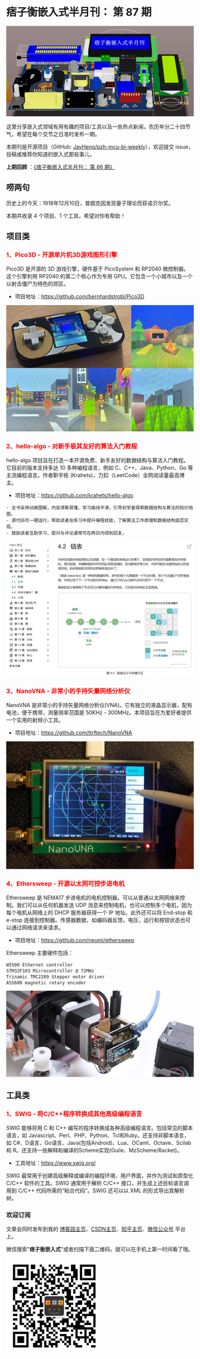 # 痞子衡嵌入式半月刊： 第 87 期

![](https://raw.githubusercontent.com/JayHeng/pzh-mcu-bi-weekly/master/pics/pzh_mcu_bi_weekly.PNG)

这里分享嵌入式领域有用有趣的项目/工具以及一些热点新闻，农历年分二十四节气，希望在每个交节之日准时发布一期。

本期刊是开源项目（GitHub: [JayHeng/pzh-mcu-bi-weekly](https://github.com/JayHeng/pzh-mcu-bi-weekly)），欢迎提交 issue，投稿或推荐你知道的嵌入式那些事儿。

**上期回顾** ：[《痞子衡嵌入式半月刊： 第 86 期》](https://www.cnblogs.com/henjay724/p/17872180.html)

## 唠两句

历史上的今天：1918年12月10日，普朗克因发现量子理论而获诺贝尔奖。

本期共收录 4 个项目、1 个工具，希望对你有帮助！

## 项目类

### <font color="red">1、Pico3D - 开源单片机3D游戏图形引擎</font>

Pico3D 是开源的 3D 游戏引擎，硬件基于 PicoSystem 和 RP2040 微控制器。这个引擎利用 RP2040 的第二个核心作为专用 GPU。它包含一个小城市以及一个以射击僵尸为特色的郊区。

 * 项目地址：https://github.com/bernhardstrobl/Pico3D

  ![](https://raw.githubusercontent.com/JayHeng/pzh-mcu-bi-weekly/master/pics/issue-087/Pico3D.PNG)

### <font color="red">2、hello-algo - 对新手极其友好的算法入门教程</font>

hello-algo 项目旨在打造一本开源免费、新手友好的数据结构与算法入门教程。它目前的版本支持多达 10 多种编程语言，例如 C、C++、Java、Python、Go 等主流编程语言。作者靳宇栋 (Krahets)，力扣（LeetCode）全网阅读量最高博主。

 * 项目地址：https://github.com/krahets/hello-algo

```text
- 全书采用动画图解，内容清晰易懂、学习曲线平滑，引导初学者探索数据结构与算法的知识地图。
- 源代码可一键运行，帮助读者在练习中提升编程技能，了解算法工作原理和数据结构底层实现。
- 鼓励读者互助学习，提问与评论通常可在两日内得到回复。
```

 ![](https://raw.githubusercontent.com/JayHeng/pzh-mcu-bi-weekly/master/pics/issue-087/hello-algo.PNG)

### <font color="red">3、NanoVNA - 非常小的手持矢量网络分析仪</font>

NanoVNA 是非常小的手持矢量网络分析仪(VNA)。它有独立的液晶显示器，配有电池，便于携带，测量频率范围是 50KHz - 300MHz。本项目旨在为爱好者提供一个实用的射频小工具。  

 * 项目地址：https://github.com/ttrftech/NanoVNA

 ![](https://raw.githubusercontent.com/JayHeng/pzh-mcu-bi-weekly/master/pics/issue-087/nanovna.jpg)

### <font color="red">4、Ethersweep - 开源以太网可控步进电机</font>

Ethersweep 是 NEMA17 步进电机的电机控制器，可以从普通以太网网络来控制。我们可以从任何机器发送 UDP 消息来控制电机，也可以控制多个电机，因为每个电机从网络上的 DHCP 服务器获得一个 IP 地址。此外还可以将 End-stop 和 e-stop 连接到控制器。传感器数据，如编码器反馈，电压，运行和按钮状态也可以通过网络请求来请求。

 * 项目地址：https://github.com/neumi/ethersweep

Ethersweep 主要硬件包括：

```text
W5500 Ethernet controller
STM32F103 Microcontroller @ 72MHz
Trinamic TMC2209 Stepper motor driver
AS5600 magnetic rotary encoder
```

![](https://raw.githubusercontent.com/JayHeng/pzh-mcu-bi-weekly/master/pics/issue-087/Ethersweep.png)

## 工具类

### <font color="red">1、SWIG - 将C/C++程序转换成其他高级编程语言</font>

SWIG 能够将用 C 和 C++ 编写的程序转换成各种高级编程语言。包括常见的脚本语言，如 Javascript、Perl、PHP、Python、Tcl和Ruby。还支持非脚本语言，如 C#、D语言、Go语言、Java(包括Android)、Lua、OCaml、Octave、Scilab和 R。还支持一些解释和编译的Scheme实现(Guile、MzScheme/Racket)。

 * 工具地址：https://www.swig.org/

SWIG 最常用于创建高级解释或编译的编程环境、用户界面，并作为测试和原型化 C/C++ 软件的工具。SWIG 通常用于解析 C/C++ 接口，并生成上述目标语言调用到 C/C++ 代码所需的“粘合代码”。SWIG 还可以以 XML 的形式导出其解析树。

### 欢迎订阅

文章会同时发布到我的 [博客园主页](https://www.cnblogs.com/henjay724/)、[CSDN主页](https://blog.csdn.net/henjay724)、[知乎主页](https://www.zhihu.com/people/henjay724)、[微信公众号](http://weixin.sogou.com/weixin?type=1&query=痞子衡嵌入式) 平台上。

微信搜索"__痞子衡嵌入式__"或者扫描下面二维码，就可以在手机上第一时间看了哦。

![](https://raw.githubusercontent.com/JayHeng/pzhmcu-picture/master/wechat/pzhMcu_qrcode_258x258.jpg)

